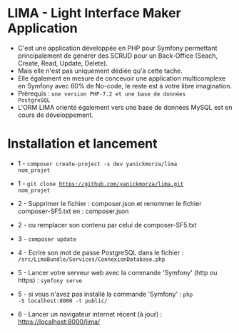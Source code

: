 # LIMA - Light Interface Maker Application
- C'est une application développée en PHP pour Symfony permettant principalement de générer des SCRUD pour un Back-Office (Seach, Create, Read, Update, Delete).
- Mais elle n'est pas uniquement dédiée qu'à cette tache.
- Elle également en mesure de concevoir une application multicomplexe en Symfony avec 60% de No-code, le reste est à votre libre imagination.
- Prérequis : <code>une version PHP-7.2 et une base de données PostgreSQL</code>
- L'ORM LIMA orienté également vers une base de données MySQL est en cours de développement.

# Installation et lancement

- 1 - <code>composer create-project -s dev yanickmorza/lima nom_projet</code>

- 1 - <code>git clone https://github.com/yanickmorza/lima.git nom_projet</code>

- 2 - Supprimer le fichier : composer.json et renommer le fichier composer-SF5.txt en : composer.json 
- 2 - ou remplacer son contenu par celui de composer-SF5.txt

- 3 - <code>composer update</code>

- 4 - Ecrire son mot de passe PostgreSQL dans le fichier :
<code>/src/LimaBundle/Services/ConnexionDatabase.php</code>

- 5 - Lancer votre serveur web avec la commande 'Symfony' (http ou https) : 
<code>symfony serve</code>
- 5 - si vous n'avez pas installé la commande 'Symfony' :
<code>php -S localhost:8000 -t public/</code>

- 6 - Lancer un navigateur internet récent (à jour) : <a href="https://localhost:8000/lima/">https://localhost:8000/lima/</a>